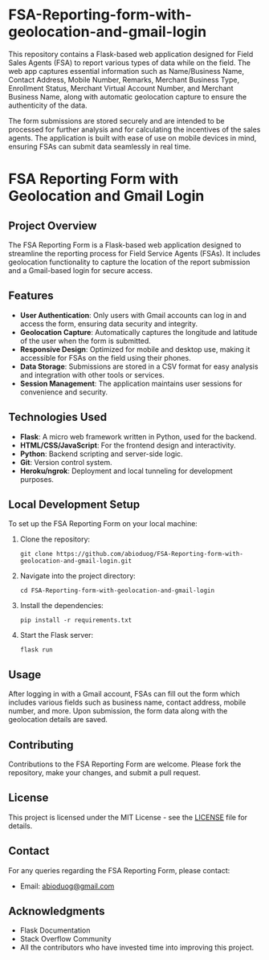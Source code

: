 # FSA-Reporting-form-with-geolocation-and-gmail-login
This repository contains a Flask-based web application designed for Field Sales Agents (FSA) to report various types of data while on the field. The web app captures essential information such as Name/Business Name, Contact Address, Mobile Number, Remarks, Merchant Business Type, Enrollment Status, Merchant Virtual Account Number, and Merchant Business Name, along with automatic geolocation capture to ensure the authenticity of the data.

The form submissions are stored securely and are intended to be processed for further analysis and for calculating the incentives of the sales agents. The application is built with ease of use on mobile devices in mind, ensuring FSAs can submit data seamlessly in real time.

# FSA Reporting Form with Geolocation and Gmail Login

## Project Overview
The FSA Reporting Form is a Flask-based web application designed to streamline the reporting process for Field Service Agents (FSAs). It includes geolocation functionality to capture the location of the report submission and a Gmail-based login for secure access.

## Features
- **User Authentication**: Only users with Gmail accounts can log in and access the form, ensuring data security and integrity.
- **Geolocation Capture**: Automatically captures the longitude and latitude of the user when the form is submitted.
- **Responsive Design**: Optimized for mobile and desktop use, making it accessible for FSAs on the field using their phones.
- **Data Storage**: Submissions are stored in a CSV format for easy analysis and integration with other tools or services.
- **Session Management**: The application maintains user sessions for convenience and security.

## Technologies Used
- **Flask**: A micro web framework written in Python, used for the backend.
- **HTML/CSS/JavaScript**: For the frontend design and interactivity.
- **Python**: Backend scripting and server-side logic.
- **Git**: Version control system.
- **Heroku/ngrok**: Deployment and local tunneling for development purposes.

## Local Development Setup
To set up the FSA Reporting Form on your local machine:

1. Clone the repository:
    ```
    git clone https://github.com/abioduog/FSA-Reporting-form-with-geolocation-and-gmail-login.git
    ```
2. Navigate into the project directory:
    ```
    cd FSA-Reporting-form-with-geolocation-and-gmail-login
    ```
3. Install the dependencies:
    ```
    pip install -r requirements.txt
    ```
4. Start the Flask server:
    ```
    flask run
    ```

## Usage
After logging in with a Gmail account, FSAs can fill out the form which includes various fields such as business name, contact address, mobile number, and more. Upon submission, the form data along with the geolocation details are saved.

## Contributing
Contributions to the FSA Reporting Form are welcome. Please fork the repository, make your changes, and submit a pull request.

## License
This project is licensed under the MIT License - see the [LICENSE](LICENSE) file for details.

## Contact
For any queries regarding the FSA Reporting Form, please contact:

- Email: [abioduog@gmail.com](mailto:abioduog@gmail.com)

## Acknowledgments
- Flask Documentation
- Stack Overflow Community
- All the contributors who have invested time into improving this project.

